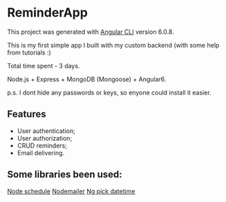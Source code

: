 # ReminderApp

This project was generated with [Angular CLI](https://github.com/angular/angular-cli) version 6.0.8.

This is my first simple app I built with my custom backend (with some help from tutorials :)

Total time spent - 3 days.

Node.js + Express + MongoDB (Mongoose) + Angular6.

p.s. I dont hide any passwords or keys, so enyone could install it easier.

## Features

- User authentication;
- User authorization;
- CRUD reminders;
- Email delivering.

## Some libraries been used:

[Node schedule](https://www.npmjs.com/package/node-schedule)
[Nodemailer](https://nodemailer.com/about/)
[Ng pick datetime](https://www.npmjs.com/package/ng-pick-datetime)






